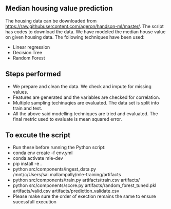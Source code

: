 ## Median housing value prediction
The housing data can be downloaded from https://raw.githubusercontent.com/ageron/handson-ml/master/. The script has codes to download the data. We have modeled the median house value on given housing data.
The following techniques have been used:
- Linear regression
- Decision Tree
- Random Forest
## Steps performed
- We prepare and clean the data. We check and impute for missing values.
- Features are generated and the variables are checked for correlation.
- Multiple sampling techinuqies are evaluated. The data set is split into train and test.
- All the above said modelling techniques are tried and evaluated. The final metric used to evaluate is mean squared error.
## To excute the script
- Run these before running the Python script:
- conda env create -f env.yml
- conda activate mle-dev
- pip install -e .
- python src/components/ingest_data.py /mnt/c/Users/sai.mallampally/mle-training/artifacts
- python src/components/train.py artifacts/train.csv artifacts/
- python src/components/score.py artifacts/random_forest_tuned.pkl artifacts/valid.csv artifacts/prediction_validate.csv
- Please make sure the order of exection remains the same to ensure sucessfull execution
